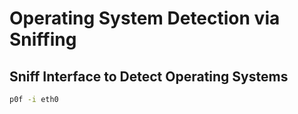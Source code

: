 # Operating System Detection via Sniffing

## Sniff Interface to Detect Operating Systems

```bash
p0f -i eth0
```
